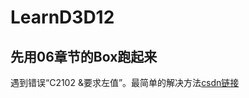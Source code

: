 # LearnD3D12

## 先用06章节的Box跑起来

遇到错误“C2102 &要求左值”。最简单的解决方法[csdn链接](https://blog.csdn.net/WhoisPo/article/details/112689870)


